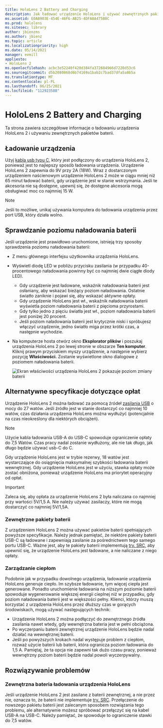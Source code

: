 ```yaml
---
title: HoloLens 2 Battery and Charging
description: Jak ładować urządzenie HoloLens i używać zewnętrznych pakietów baterii.
ms.assetid: E0AB903E-454E-46F6-AB25-4DFA0A475B0C
ms.prod: hololens
ms.sitesec: library
author: jbienzms
ms.author: jbienz
ms.topic: article
ms.localizationpriority: high
ms.date: 05/14/2021
manager: evmill
appliesto:
- HoloLens 2
ms.openlocfilehash: acbc3e52240f420d384fa372684966d7220d53c6
ms.sourcegitcommit: d5b2080868d6b74169a1bab2c7bad37dfa5a8b5a
ms.translationtype: MT
ms.contentlocale: pl-PL
ms.lasthandoff: 06/25/2021
ms.locfileid: "112923588"
---
```

# <a name="hololens-2-battery-and-charging"></a>HoloLens 2 Battery and Charging

Ta strona zawiera szczegółowe informacje o ładowaniu urządzenia HoloLens 2 i używaniu zewnętrznych pakietów baterii.

## <a name="charging-the-device"></a>Ładowanie urządzenia

Użyj [kabla usb typu C,](https://www.microsoft.com/en-us/p/microsoft-hololens-2-usb-c-charger-cable/8vj21f2z8pk5?rtc=1) który jest podłączony do urządzenia HoloLens 2, ponieważ jest to najlepszy sposób ładowania urządzenia. Urządzenie HoloLens 2 zapewnia do 9V przy 2A (18W). Wraz z dostarczonym urządzeniem naścienowym urządzenie HoloLens 2 może w ciągu mniej niż 65 minut ładować baterii, gdy urządzenie jest w stanie wstrzymania. Jeśli te akcesoria nie są dostępne, upewnij się, że dostępne akcesoria mogą obsługiwać moc co najmniej 15 W.

> [!NOTE]
> Jeśli to możliwe, unikaj używania komputera do ładowania urządzenia przez port USB, który działa wolno.

## <a name="checking-the-battery-charge-level"></a>Sprawdzanie poziomu naładowania baterii
Jeśli urządzenie jest prawidłowo uruchomione, istnieją trzy sposoby sprawdzenia poziomu naładowania baterii:

- Z menu głównego interfejsu użytkownika urządzenia HoloLens.
- Wyświetl diodę LED w pobliżu przycisku zasilania (w przypadku 40-procentowego naładowania powinny być co najmniej dwie ciągłe diody LED).
    - Gdy urządzenie jest ładowane, wskaźnik naładowania baterii jest osłaniany, aby wskazać bieżący poziom naładowania.  Ostatnie światło zaniknie i pojawi się, aby wskazać aktywne opłaty.
    - Gdy urządzenie HoloLens jest wł., wskaźnik naładowania baterii wyświetla poziom naładowania baterii z pięcioma przyrostami.
    - Gdy tylko jedno z pięciu światła jest wł., poziom naładowania baterii jest poniżej 20 procent.
    - Jeśli poziom naładowania baterii jest krytycznie niski i spróbujesz włączyć urządzenie, jedno światło miga przez krótki czas, a następnie wychodzie.
- Na komputerze hosta otwórz okno **Eksplorator plików** i poszukaj urządzenia HoloLens 2 po lewej stronie w obszarze **Ten komputer**. Kliknij prawym przyciskiem myszy urządzenie, a następnie wybierz pozycję **Właściwości.** Zostanie wyświetlone okno dialogowe z poziomem naładowania baterii.

   ![Ekran właściwości urządzenia HoloLens 2 pokazuje poziom zmiany baterii](images/ResetRecovery2.png)

## <a name="alternative-charging-specifications"></a>Alternatywne specyfikacje dotyczące opłat

Urządzenie HoloLens 2 można ładować za pomocą źródeł [zasilania USB](https://www.usb.org/usb-charger-pd) o mocy do 27 watów. Jeśli źródło jest w stanie dostarczyć co najmniej 10 watów, czas działania urządzenia HoloLens można wydłużyć (potencjalnie na czas nieokreślony dla niektórych obciążeń). 

> [!NOTE]
> Użycie kabla ładowania USB-A do USB-C spowoduje ograniczenie opłaty do 7,5 Watów. Czas pracy nadal zostanie wydłużony, ale nie tak długo, jak długo będzie używać usb-C do C.

Gdy urządzenie HoloLens jest w trybie rezerwy, 18 watów jest wystarczające do osiągnięcia maksymalnej szybkości ładowania baterii wewnętrznej. Gdy urządzenie HoloLens jest w użyciu, stawka opłaty może zostać obniżona, ponieważ urządzenie HoloLens ma priorytet operacyjny od opłat.

> [!IMPORTANT]
> Zaleca się, aby opłata za urządzenie HoloLens 2 była naliczana co najmniej przy wartości 5V/1,5 A. Nie należy używać zasilaczy, które nie mogą dostarczyć co najmniej 5V/1,5A. 

### <a name="external-battery-packs"></a>Zewnętrzne pakiety baterii

Z urządzeniem HoloLens 2 można używać pakietów baterii spełniających powyższe specyfikacje. Należy jednak pamiętać, że niektóre pakiety baterii USB-C są ładowane i zapewniają zasilanie za pośrednictwem tego samego portu USB-C. Ważne jest, aby te pakiety baterii implementują [try. SRC,](https://usb.org/document-library/usb-type-cr-cable-and-connector-specification-revision-20) aby upewnić się, że urządzenie HoloLens jest ładowane, a nie naliczane z niego opłaty. 

### <a name="managing-heat"></a>Zarządzanie ciepłom

Podobnie jak w przypadku dowolnego urządzenia, ładowanie urządzenia HoloLens generuje ciepło. Im szybsze ładowanie, tym więcej ciepła jest generowane. Ponadto uruchomienie ładowania na niższym poziomie baterii spowoduje wygenerowanie większej energii cieplnej niż w przypadku, gdy poziom naładowania baterii jest w większości pełny. Klienci, którzy muszą korzystać z urządzenia HoloLens przez dłuższy czas w gorących środowiskach, mogą używać następujących technik:

- Urządzenie HoloLens 2 można podłączyć do zewnętrznego źródła zasilania nawet wtedy, gdy wewnętrzna bateria jest w pełni obciążona.
- Po wyczerpaniu baterii zewnętrznej urządzenie HoloLens będzie nadal działać na wewnętrznej baterii.    
- Jeśli po powyższych krokach nadal występuje problem z ciepłom, rozważ użycie baterii lub baterii, która ogranicza poziom ładowania do 1,5 A. Pamiętaj, że ta opcja nie zapewni tak dużo czasu pracy, ponieważ wewnętrzny poziom baterii będzie nadal powoli wyczerpywalny.

## <a name="troubleshooting"></a>Rozwiązywanie problemów


### <a name="hololens-charges-external-battery"></a>Zewnętrzna bateria ładowania urządzenia HoloLens
Jeśli urządzenie HoloLens 2 jest zasilane z baterii zewnętrznej, a nie przez nie, oznacza to, że baterii nie implementuje [try. SRC](https://usb.org/document-library/usb-type-cr-cable-and-connector-specification-revision-20). Przełączenie do nowszego pakietu baterii jest zalecanym sposobem rozwiązania tego problemu, ale alternatywnie możesz spróbować przełączyć się na kabel USB-A na USB-C. Należy pamiętać, że spowoduje to ograniczenie stawki do 7,5 watów.
